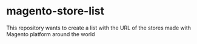 magento-store-list
==================

This repository wants to create a list with the URL of the stores made with Magento platform around the world